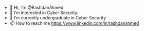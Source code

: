 - 👋 Hi, I’m @RashdanAhmed
- 👀 I’m interested in Cyber Security.
- 🌱 I’m currently undergraduate in Cyber Security
- 📫 How to reach me https://www.linkedin.com/in/rashdanahmed

<!---
RashdanAhmed/RashdanAhmed is a ✨ special ✨ repository because its `README.md` (this file) appears on your GitHub profile.
You can click the Preview link to take a look at your changes.
--->
